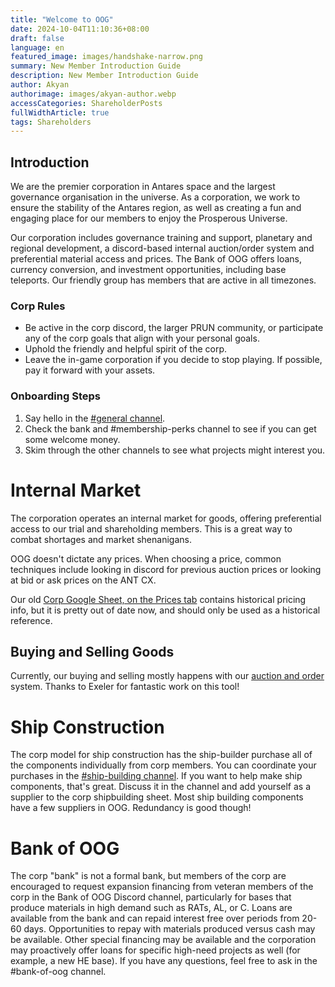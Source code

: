 ```yaml
---
title: "Welcome to OOG"
date: 2024-10-04T11:10:36+08:00
draft: false
language: en
featured_image: images/handshake-narrow.png
summary: New Member Introduction Guide
description: New Member Introduction Guide
author: Akyan
authorimage: images/akyan-author.webp
accessCategories: ShareholderPosts
fullWidthArticle: true
tags: Shareholders
---
```


## Introduction
We are the premier corporation in Antares space and the largest governance organisation in the universe. As a corporation, we work to ensure the stability of the Antares region, as well as creating a fun and engaging place for our members to enjoy the Prosperous Universe. 

Our corporation includes governance training and support, planetary and regional development, a discord-based internal auction/order system and preferential material access and prices. The Bank of OOG offers loans, currency conversion, and investment opportunities, including base teleports. Our friendly group has members that are active in all timezones.

### Corp Rules
* Be active in the corp discord, the larger PRUN community, or participate any of the corp goals that align with your personal goals.
* Uphold the friendly and helpful spirit of the corp.
* Leave the in-game corporation if you decide to stop playing. If possible, pay it forward with your assets. 

### Onboarding Steps

1. Say hello in the [#general channel](https://discordapp.com/channels/854795108720443393/854795108720443395).
2. Check the bank and #membership-perks channel to see if you can get some welcome money.
3. Skim through the other channels to see what projects might interest you.

# Internal Market

The corporation operates an internal market for goods, offering preferential access to our trial and shareholding members. This is a great way to combat shortages and market shenanigans. 

OOG doesn't dictate any prices. When choosing a price, common techniques include looking in discord for previous auction prices or looking at bid or ask prices on the ANT CX. 


Our old [Corp Google Sheet, on the Prices tab](https://docs.google.com/spreadsheets/d/1ElN228qfp6zBqv6srr_sXLwlicnvUcvJqCcA8dPWH-s/edit#gid=489658022) contains historical pricing info, but it is pretty out of date now, and should only be used as a historical reference.


## Buying and Selling Goods

Currently, our buying and selling mostly happens with our [auction and order](/shareholders/auctions-and-orders/) system. Thanks to Exeler for fantastic work on this tool!


# Ship Construction

The corp model for ship construction has the ship-builder purchase all of the components individually from corp members. You can coordinate your purchases in the [#⁠ship-building channel](https://discordapp.com/channels/854795108720443393/944644507050323968). If you want to help make ship components, that's great. Discuss it in the channel and add yourself as a supplier to the corp shipbuilding sheet. Most ship building components have a few suppliers in OOG. Redundancy is good though!


# Bank of OOG

The corp "bank" is not a formal bank, but members of the corp are encouraged to request expansion financing from veteran members of the corp in the Bank of OOG Discord channel, particularly for bases that produce materials in high demand such as RATs, AL, or C.  Loans are available from the bank and can repaid interest free over periods from 20-60 days.  Opportunities to repay with materials produced versus cash may be available.  Other special financing may be available and the corporation may proactively offer loans for specific high-need projects as well (for example, a new HE base).  If you have any questions, feel free to ask in the #bank-of-oog channel.
